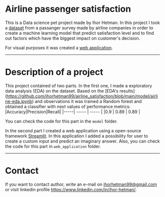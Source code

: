 # Airline passenger satisfaction

This is a Data science pet project made by Ihor Hetman. 
In this project I took a [dataset](https://www.kaggle.com/datasets/teejmahal20/airline-passenger-satisfaction) from a passanger survey made by airline companies in order to create a machine learning model that predict satisfaction level and to find out factors which have the biggest impact on customer's decision.

For visual purposes it was created a [web application](https://ihorhetman99-airline-satisfaction-web-applicationapp-afkxpy.streamlitapp.com/).

-----

# Description of a project
This project contained of two parts. In the first one, I made a exploratory data analysis (EDA) on the dataset. Based on the [EDA's results] (https://github.com/ihorhetman99/airline_satisfaction/blob/main/model/airline-eda.ipynb) and observations it was trained a Random forest and obtained a classifier with next values of performance metrics:
|Accuracy|Precision|Recall|
|-----| ----- | ----- |
|0.9 | 0.89 | 0.89 |

You can check the code for this part in the `model` folder.  

In the second part I created a web application using a open-source framework [Streamlit](https://streamlit.io/). In this application I added a possibility for user to create a custom input and predict an imaginary answer. 
Also, you can check the code for this part in `web_application` folder.

------

# Contact

If you want to contact author, write an e-mail on ihorhetman99@gmail.com or visit linkedin profile https://www.linkedin.com/in/ihor-hetman/.
